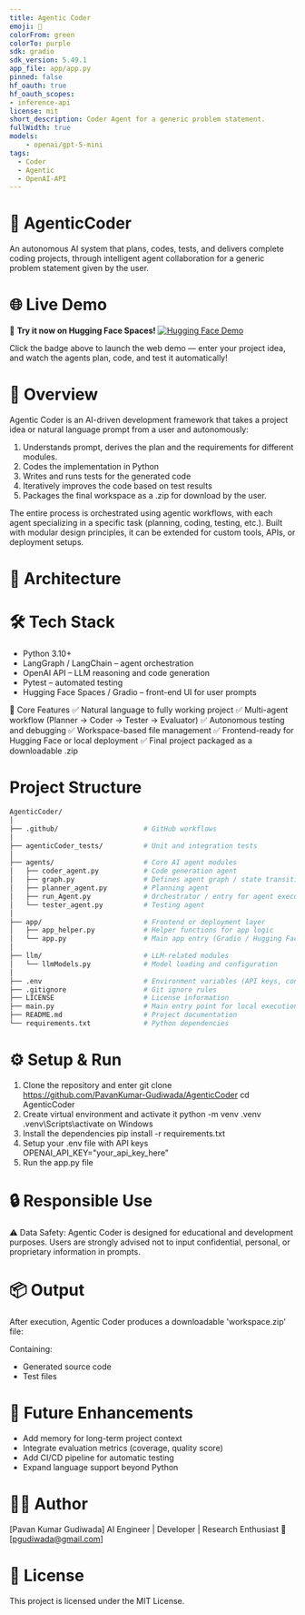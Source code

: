 ```yaml
---
title: Agentic Coder
emoji: 🤖
colorFrom: green
colorTo: purple
sdk: gradio
sdk_version: 5.49.1
app_file: app/app.py
pinned: false
hf_oauth: true
hf_oauth_scopes:
- inference-api
license: mit
short_description: Coder Agent for a generic problem statement.
fullWidth: true
models:
    - openai/gpt-5-mini
tags:
  - Coder
  - Agentic
  - OpenAI-API
---
```


# 🧠 AgenticCoder
An autonomous AI system that plans, codes, tests, and delivers complete coding projects, through intelligent agent collaboration for a generic problem statement given by the user.

# 🌐 Live Demo
🚀 **Try it now on Hugging Face Spaces!**
[![Hugging Face Demo](https://img.shields.io/badge/🤗%20Try%20the%20Demo-Hugging%20Face-blue?style=for-the-badge&logo=huggingface)](https://huggingface.co/spaces/GPavanKumar/AgenticCoder)

Click the badge above to launch the web demo — enter your project idea, and watch the agents plan, code, and test it automatically!

# 🚀 Overview
Agentic Coder is an AI-driven development framework that takes a project idea or natural language prompt from a user and autonomously:

1. Understands prompt, derives the plan and the requirements for different modules.
2. Codes the implementation in Python
3. Writes and runs tests for the generated code
4. Iteratively improves the code based on test results
5. Packages the final workspace as a .zip for download by the user.

The entire process is orchestrated using agentic workflows, with each agent specializing in a specific task (planning, coding, testing, etc.).
Built with modular design principles, it can be extended for custom tools, APIs, or deployment setups.

# 🧩 Architecture 

# 🛠️ Tech Stack
- Python 3.10+
- LangGraph / LangChain – agent orchestration
- OpenAI API – LLM reasoning and code generation
- Pytest – automated testing
- Hugging Face Spaces / Gradio – front-end UI for user prompts

🧠 Core Features
✅ Natural language to fully working project
✅ Multi-agent workflow (Planner → Coder → Tester → Evaluator)
✅ Autonomous testing and debugging
✅ Workspace-based file management
✅ Frontend-ready for Hugging Face or local deployment
✅ Final project packaged as a downloadable .zip

# Project Structure
```bash
AgenticCoder/
│
├── .github/                     # GitHub workflows
│
├── agenticCoder_tests/          # Unit and integration tests
│
├── agents/                      # Core AI agent modules
│   ├── coder_agent.py           # Code generation agent
│   ├── graph.py                 # Defines agent graph / state transitions
│   ├── planner_agent.py         # Planning agent
│   ├── run_Agent.py             # Orchestrator / entry for agent execution
│   └── tester_agent.py          # Testing agent
│
├── app/                         # Frontend or deployment layer
│   ├── app_helper.py            # Helper functions for app logic
│   └── app.py                   # Main app entry (Gradio / Hugging Face)
│
├── llm/                         # LLM-related modules
│   └── llmModels.py             # Model loading and configuration
│
├── .env                         # Environment variables (API keys, configs)
├── .gitignore                   # Git ignore rules
├── LICENSE                      # License information
├── main.py                      # Main entry point for local execution
├── README.md                    # Project documentation
└── requirements.txt             # Python dependencies
```

# ⚙️ Setup & Run
1. Clone the repository and enter
    git clone https://github.com/PavanKumar-Gudiwada/AgenticCoder
    cd AgenticCoder
2. Create virtual environment and activate it
    python -m venv .venv
    .venv\Scripts\activate on Windows
3. Install the dependencies
    pip install -r requirements.txt
4. Setup your .env file with API keys
    OPENAI_API_KEY="your_api_key_here"
5. Run the app.py file

# 🔒 Responsible Use

⚠️ Data Safety:
Agentic Coder is designed for educational and development purposes. Users are strongly advised not to input confidential, personal, or proprietary information in prompts.

# 📦 Output
After execution, Agentic Coder produces a downloadable 'workspace.zip' file:

Containing:
- Generated source code
- Test files

# 🤖 Future Enhancements
- Add memory for long-term project context
- Integrate evaluation metrics (coverage, quality score)
- Add CI/CD pipeline for automatic testing
- Expand language support beyond Python

 # 🧑‍💻 Author
[Pavan Kumar Gudiwada]
AI Engineer | Developer | Research Enthusiast
📧 [pgudiwada@gmail.com]

# 🪪 License
This project is licensed under the MIT License.